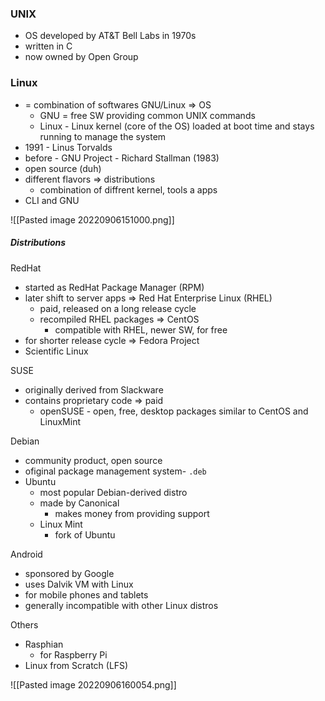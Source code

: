 
### UNIX
- OS developed by AT&T Bell Labs in 1970s
- written in C
- now owned by Open Group

### Linux
- = combination of softwares GNU/Linux => OS
	- GNU = free SW providing common UNIX commands
	- Linux - Linux kernel (core of the OS) loaded at boot time and stays running to manage the system
- 1991 - Linus Torvalds
- before  - GNU Project - Richard Stallman (1983)
- open source (duh)
- different flavors  => distributions
	- combination of diffrent kernel, tools a apps
- CLI and GNU

![[Pasted image 20220906151000.png]]


##### Distributions
RedHat
- started as RedHat Package Manager (RPM)
- later shift to server apps => Red Hat Enterprise Linux (RHEL)
	- paid, released on a long release cycle 
	- recompiled RHEL packages => CentOS
		- compatible with RHEL, newer SW, for free
- for shorter release cycle => Fedora Project
- Scientific Linux

SUSE
- originally derived from Slackware
- contains proprietary code => paid
	- openSUSE - open, free, desktop packages similar to CentOS and LinuxMint

Debian
- community product, open source
- ofiginal package management system- `.deb`
- Ubuntu
	- most popular Debian-derived distro
	- made by Canonical
		- makes money from providing support
	- Linux Mint
		- fork of Ubuntu

Android
- sponsored by Google
- uses Dalvik VM with Linux
- for mobile phones and tablets
- generally incompatible with other Linux distros


Others 
- Rasphian
	- for Raspberry Pi
- Linux from Scratch (LFS)

![[Pasted image 20220906160054.png]]